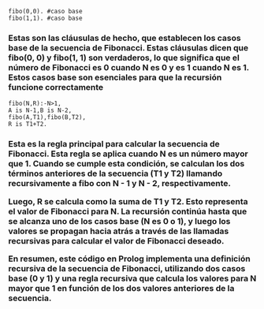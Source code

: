 ~~~
fibo(0,0). #caso base
fibo(1,1). #caso base
~~~
<h3>Estas son las cláusulas de hecho, que establecen los casos base de la secuencia de Fibonacci. Estas cláusulas dicen que fibo(0, 0) y fibo(1, 1) son verdaderos, lo que significa que el número de Fibonacci es 0 cuando N es 0 y es 1 cuando N es 1. Estos casos base son esenciales para que la recursión funcione correctamente</h3>

~~~
fibo(N,R):-N>1,
A is N-1,B is N-2,
fibo(A,T1),fibo(B,T2),
R is T1+T2.
~~~

<h3>Esta es la regla principal para calcular la secuencia de Fibonacci. Esta regla se aplica cuando N es un número mayor que 1. Cuando se cumple esta condición, se calculan los dos términos anteriores de la secuencia (T1 y T2) llamando recursivamente a fibo con N - 1 y N - 2, respectivamente.

Luego, R se calcula como la suma de T1 y T2. Esto representa el valor de Fibonacci para N. La recursión continúa hasta que se alcanza uno de los casos base (N es 0 o 1), y luego los valores se propagan hacia atrás a través de las llamadas recursivas para calcular el valor de Fibonacci deseado.

En resumen, este código en Prolog implementa una definición recursiva de la secuencia de Fibonacci, utilizando dos casos base (0 y 1) y una regla recursiva que calcula los valores para N mayor que 1 en función de los dos valores anteriores de la secuencia.</h3>